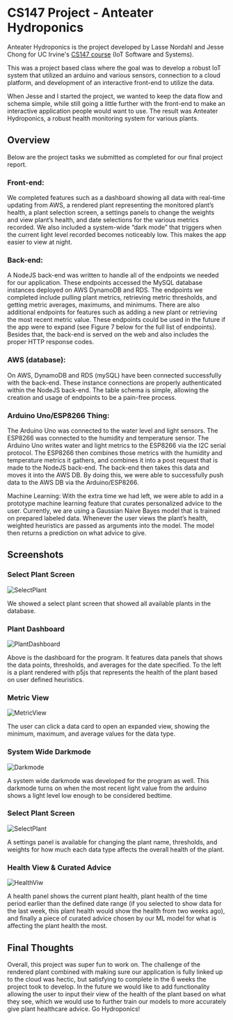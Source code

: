 # CS147 Project - Anteater Hydroponics

Anteater Hydroponics is the project developed by Lasse Nordahl and Jesse Chong for UC Irvine's [CS147 course](http://catalogue.uci.edu/allcourses/compsci/) (IoT Software and Systems).

This was a project based class where the goal was to develop a robust IoT system that utilized an arduino and various sensors, connection to a cloud platform, and development of an interactive front-end to utilize the data.

When Jesse and I started the project, we wanted to keep the data flow and schema simple, while still going a little further with the front-end to make an interactive application people would want to use. The result was Anteater Hydroponics, a robust health monitoring system for various plants.

## Overview

Below are the project tasks we submitted as completed for our final project report.

### Front-end:
We completed features such as a dashboard showing all data with real-time updating from AWS, a rendered plant representing the monitored plant’s health, a plant selection screen, a settings panels to change the weights and view plant’s health, and date selections for the various metrics recorded. We also included a system-wide “dark mode” that triggers when the current light level recorded becomes noticeably low. This makes the app easier to view at night. 

### Back-end:
A NodeJS back-end was written to handle all of the endpoints we needed for our application. These endpoints accessed the MySQL database instances deployed on AWS DynamoDB and RDS. The endpoints we completed include pulling plant metrics, retrieving metric thresholds, and getting metric averages, maximums, and minimums. There are also additional endpoints for features such as adding a new plant or retrieving the most recent metric value. These endpoints could be used in the future if the app were to expand (see Figure 7 below for the full list of endpoints). Besides that, the back-end is served on the web and also includes the proper HTTP response codes.

### AWS (database):
On AWS, DynamoDB and RDS (mySQL) have been connected successfully with the back-end. These instance connections are properly authenticated within the NodeJS back-end. The table schema is simple, allowing the creation and usage of endpoints to be a pain-free process.

### Arduino Uno/ESP8266 Thing:
The Arduino Uno was connected to the water level and light sensors. The ESP8266 was connected to the humidity and temperature sensor. The Arduino Uno writes water and light metrics to the ESP8266 via the I2C serial protocol. The ESP8266 then combines those metrics with the humidity and temperature metrics it gathers, and combines it into a post request that is made to the NodeJS back-end. The back-end then takes this data and moves it into the AWS DB. By doing this, we were able to successfully push data to the AWS DB via the Arduino/ESP8266.

Machine Learning:
With the extra time we had left, we were able to add in a prototype machine learning feature that curates personalized advice to the user. Currently, we are using a Gaussian Naive Bayes model that is trained on prepared labeled data. Whenever the user views the plant’s health, weighted heuristics are passed as arguments into the model. The model then returns a prediction on what advice to give.

## Screenshots

### Select Plant Screen
![SelectPlant](https://user-images.githubusercontent.com/13127625/70379590-7fdc2c80-18e3-11ea-97b7-d0a308a331ca.png)

We showed a select plant screen that showed all available plants in the database.

### Plant Dashboard
![PlantDashboard](https://user-images.githubusercontent.com/13127625/70379600-92eefc80-18e3-11ea-8891-d19285089f47.png)

Above is the dashboard for the program. It features data panels that shows the data points, thresholds, and averages for the date specified. To the left is a plant rendered with p5js that represents the health of the plant based on user defined heuristics.

### Metric View
![MetricView](https://user-images.githubusercontent.com/13127625/70379610-aac68080-18e3-11ea-8647-1d8e3ffe1a0f.png)

The user can click a data card to open an expanded view, showing the minimum, maximum, and average values for the data type.

### System Wide Darkmode
![Darkmode](https://user-images.githubusercontent.com/13127625/70379632-eeb98580-18e3-11ea-85ad-e6ab90efeda2.png)

A system wide darkmode was developed for the program as well. This darkmode turns on when the most recent light value from the arduino shows a light level low enough to be considered bedtime.

### Select Plant Screen
![SelectPlant](https://user-images.githubusercontent.com/13127625/70379640-fbd67480-18e3-11ea-8cf4-062a42fb8149.png)

A settings panel is available for changing the plant name, thresholds, and weights for how much each data type affects the overall health of the plant.


### Health View & Curated Advice
![HealthViw](https://user-images.githubusercontent.com/13127625/70379621-c2056e00-18e3-11ea-92e7-d2c9d67425d1.png)

A health panel shows the current plant health, plant health of the time period earlier than the defined date range (if you selected to show data for the last week, this plant health would show the health from two weeks ago), and finally a piece of curated advice chosen by our ML model for what is affecting the plant health the most.

## Final Thoughts

Overall, this project was super fun to work on. The challenge of the rendered plant combined with making sure our application is fully linked up to the cloud was hectic, but satisfying to complete in the 6 weeks the project took to develop. In the future we would like to add functionality allowing the user to input their view of the health of the plant based on what they see, which we would use to further train our models to more accurately give plant healthcare advice. Go Hydroponics!